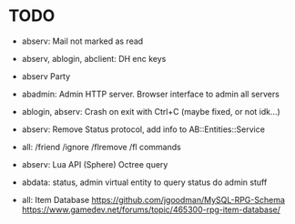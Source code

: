 # TODO

* abserv: Mail not marked as read
* abserv, ablogin, abclient: DH enc keys
* abserv Party

* abadmin: Admin HTTP server. Browser interface to admin all servers

* ablogin, abserv: Crash on exit with Ctrl+C (maybe fixed, or not idk...)

* abserv: Remove Status protocol, add info to AB::Entities::Service

* all: /friend /ignore /flremove /fl commands
* abserv: Lua API (Sphere) Octree query
* abdata: status, admin virtual entity to query status do admin stuff
* all: Item Database
  https://github.com/jgoodman/MySQL-RPG-Schema   
  https://www.gamedev.net/forums/topic/465300-rpg-item-database/
